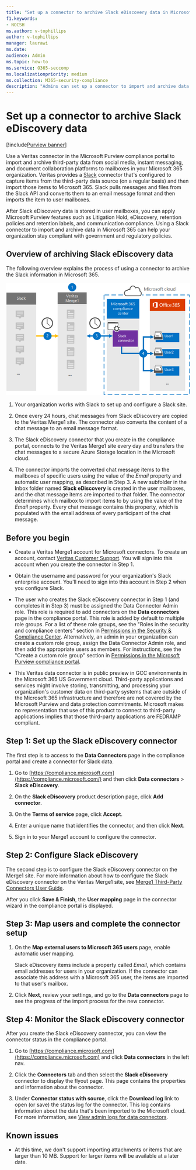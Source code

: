 ```yaml
---
title: "Set up a connector to archive Slack eDiscovery data in Microsoft 365"
f1.keywords:
- NOCSH
ms.author: v-tophillips
author: v-tophillips
manager: laurawi
ms.date: 
audience: Admin
ms.topic: how-to
ms.service: O365-seccomp
ms.localizationpriority: medium
ms.collection: M365-security-compliance
description: "Admins can set up a connector to import and archive data from Veritas Slack eDiscovery into Microsoft 365. This connector lets you archive data from third-party data sources in Microsoft 365. After your archive this data, you can use compliance features such as legal hold, content search, and retention policies to manage third-party data."
---
```


# Set up a connector to archive Slack eDiscovery data

[!include[Purview banner](../includes/purview-rebrand-banner.md)]

Use a Veritas connector in the Microsoft Purview compliance portal to import and archive third-party data from social media, instant messaging, and document collaboration platforms to mailboxes in your Microsoft 365 organization. Veritas provides a [Slack](https://globanet.com/slack/) connector that's configured to capture items from the third-party data source (on a regular basis) and then import those items to Microsoft 365. Slack pulls messages and files from the Slack API and converts them to an email message format and then imports the item to user mailboxes.

After Slack eDiscovery data is stored in user mailboxes, you can apply Microsoft Purview features such as Litigation Hold, eDiscovery, retention policies and retention labels, and communication compliance. Using a Slack connector to import and archive data in Microsoft 365 can help your organization stay compliant with government and regulatory policies.

## Overview of archiving Slack eDiscovery data

The following overview explains the process of using a connector to archive the Slack information in Microsoft 365.

![Slack archiving workflow.](../media/SlackConnectorWorkflow.png)

1. Your organization works with Slack to set up and configure a Slack site.

2. Once every 24 hours, chat messages from Slack eDiscovery are copied to the Veritas Merge1 site. The connector also converts the content of a chat message to an email message format.

3. The Slack eDiscovery connector that you create in the compliance portal, connects to the Veritas Merge1 site every day and transfers the chat messages to a secure Azure Storage location in the Microsoft cloud.

4. The connector imports the converted chat message items to the mailboxes of specific users using the value of the *Email* property and automatic user mapping, as described in Step 3. A new subfolder in the Inbox folder named **Slack eDiscovery** is created in the user mailboxes, and the chat message items are imported to that folder. The connector determines which mailbox to import items to by using the value of the *Email* property. Every chat message contains this property, which is populated with the email address of every participant of the chat message.

## Before you begin

- Create a Veritas Merge1 account for Microsoft connectors. To create an account, contact [Veritas Customer Support](https://globanet.com/ms-connectors-contact). You will sign into this account when you create the connector in Step 1.

- Obtain the username and password for your organization's Slack enterprise account. You'll need to sign into this account in Step 2 when you configure Slack.

- The user who creates the Slack eDiscovery connector in Step 1 (and completes it in Step 3) must be assigned the Data Connector Admin role. This role is required to add connectors on the **Data connectors** page in the compliance portal. This role is added by default to multiple role groups. For a list of these role groups, see the "Roles in the security and compliance centers" section in [Permissions in the Security & Compliance Center](../security/office-365-security/permissions-in-the-security-and-compliance-center.md#roles-in-the-security--compliance-center). Alternatively, an admin in your organization can create a custom role group, assign the Data Connector Admin role, and then add the appropriate users as members. For instructions, see the "Create a custom role group" section in [Permissions in the Microsoft Purview compliance portal](microsoft-365-compliance-center-permissions.md#create-a-custom-role-group).

- This Veritas data connector is in public preview in GCC environments in the Microsoft 365 US Government cloud. Third-party applications and services might involve storing, transmitting, and processing your organization's customer data on third-party systems that are outside of the Microsoft 365 infrastructure and therefore are not covered by the Microsoft Purview and data protection commitments. Microsoft makes no representation that use of this product to connect to third-party applications implies that those third-party applications are FEDRAMP compliant.

## Step 1: Set up the Slack eDiscovery connector

The first step is to access to the **Data Connectors** page in the compliance portal and create a connector for Slack data.

1. Go to [https://compliance.microsoft.com](https://compliance.microsoft.com/) and then click **Data connectors** > **Slack eDiscovery**.

2. On the **Slack eDiscovery** product description page, click **Add connector**.

3. On the **Terms of service** page, click **Accept**.

4. Enter a unique name that identifies the connector, and then click **Next**.

5. Sign in to your Merge1 account to configure the connector.

## Step 2: Configure Slack eDiscovery

The second step is to configure the Slack eDiscovery connector on the Merge1 site. For more information about how to configure the Slack eDiscovery connector on the Veritas Merge1 site, see [Merge1 Third-Party Connectors User Guide](https://docs.ms.merge1.globanetportal.com/Merge1%20Third-Party%20Connectors%20Slack%20eDiscovery%20User%20Guide.pdf).

After you click **Save & Finish**, the **User mapping** page in the connector wizard in the compliance portal is displayed.

## Step 3: Map users and complete the connector setup

1. On the **Map external users to Microsoft 365 users** page, enable automatic user mapping.

   Slack eDiscovery items include a property called *Email*, which contains email addresses for users in your organization. If the connector can associate this address with a Microsoft 365 user, the items are imported to that user's mailbox.

2. Click **Next**, review your settings, and go to the **Data connectors** page to see the progress of the import process for the new connector.

## Step 4: Monitor the Slack eDiscovery connector

After you create the Slack eDiscovery connector, you can view the connector status in the compliance portal.

1. Go to [https://compliance.microsoft.com](https://compliance.microsoft.com) and click **Data connectors** in the left nav.

2. Click the **Connectors** tab and then select the **Slack eDiscovery** connector to display the flyout page. This page contains the properties and information about the connector.

3. Under **Connector status with source**, click the **Download log** link to open (or save) the status log for the connector. This log contains information about the data that's been imported to the Microsoft cloud. For more information, see [View admin logs for data connectors](data-connector-admin-logs.md).

## Known issues

- At this time, we don't support importing attachments or items that are larger than 10 MB. Support for larger items will be available at a later date.